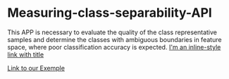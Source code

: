 # Measuring-class-separability-API
This APP is necessary to evaluate the quality of the class representative samples and determine the classes with ambiguous boundaries in feature space, where poor classification accuracy is expected.
[I'm an inline-style link with title](https://www.google.com "Google's Homepage")

[Link to our Exemple](https://ibtissem.users.earthengine.app/view/measuring-class-separability)
